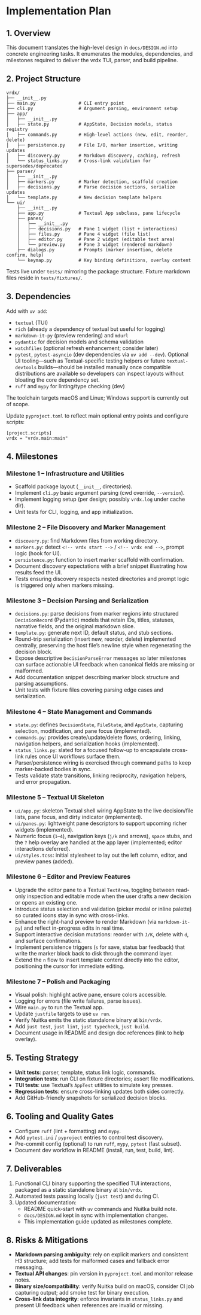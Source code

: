 # Implementation Plan

## 1. Overview

This document translates the high-level design in `docs/DESIGN.md` into concrete
engineering tasks. It enumerates the modules, dependencies, and milestones
required to deliver the vrdx TUI, parser, and build pipeline.

## 2. Project Structure

```
vrdx/
├── __init__.py
├── main.py                # CLI entry point
├── cli.py                 # Argument parsing, environment setup
├── app/
│   ├── __init__.py
│   ├── state.py           # AppState, Decision models, status registry
│   ├── commands.py        # High-level actions (new, edit, reorder, delete)
│   ├── persistence.py     # File I/O, marker insertion, writing updates
│   ├── discovery.py       # Markdown discovery, caching, refresh
│   └── status_links.py    # Cross-link validation for supersedes/deprecated
├── parser/
│   ├── __init__.py
│   ├── markers.py         # Marker detection, scaffold creation
│   ├── decisions.py       # Parse decision sections, serialize updates
│   └── template.py        # New decision template helpers
└── ui/
    ├── __init__.py
    ├── app.py             # Textual App subclass, pane lifecycle
    ├── panes/
    │   ├── __init__.py
    │   ├── decisions.py   # Pane 1 widget (list + interactions)
    │   ├── files.py       # Pane 4 widget (file list)
    │   ├── editor.py      # Pane 2 widget (editable text area)
    │   └── preview.py     # Pane 3 widget (rendered markdown)
    ├── dialogs.py         # Prompts (marker insertion, delete confirm, help)
    └── keymap.py          # Key binding definitions, overlay content
```

Tests live under `tests/` mirroring the package structure. Fixture markdown
files reside in `tests/fixtures/`.

## 3. Dependencies

Add with `uv add`:

- `textual` (TUI)
- `rich` (already a dependency of textual but useful for logging)
- `markdown-it-py` (preview rendering) and `mdurl`
- `pydantic` for decision models and schema validation
- `watchfiles` (optional refresh enhancement; consider later)
- `pytest`, `pytest-asyncio` (dev dependencies via `uv add --dev`). Optional UI tooling—such as Textual-specific testing helpers or future `textual-devtools` builds—should be installed manually once compatible distributions are available so developers can inspect layouts without bloating the core dependency set.
- `ruff` and `mypy` for linting/type checking (dev)

The toolchain targets macOS and Linux; Windows support is currently out of scope.

Update `pyproject.toml` to reflect main optional entry points and configure
scripts:

```
[project.scripts]
vrdx = "vrdx.main:main"
```

## 4. Milestones

### Milestone 1 – Infrastructure and Utilities
- Scaffold package layout (`__init__`, directories).
- Implement `cli.py` basic argument parsing (cwd override, `--version`).
- Implement logging setup (per design; possibly `vrdx.log` under cache dir).
- Unit tests for CLI, logging, and app initialization.

### Milestone 2 – File Discovery and Marker Management
- `discovery.py`: find Markdown files from working directory.
- `markers.py`: detect `<!-- vrdx start -->` / `<!-- vrdx end -->`, prompt logic
  (hook for UI).
- `persistence.py`: function to insert marker scaffold with confirmation.
- Document discovery expectations with a brief snippet illustrating how results feed the UI.
- Tests ensuring discovery respects nested directories and prompt logic is
  triggered only when markers missing.

### Milestone 3 – Decision Parsing and Serialization
- `decisions.py`: parse decisions from marker regions into structured `DecisionRecord` (Pydantic) models that retain IDs, titles, statuses, narrative fields, and the original markdown slice.
- `template.py`: generate next ID, default status, and stub sections.
- Round-trip serialization (insert new, reorder, delete) implemented centrally, preserving the host file’s newline style when regenerating the decision block.
- Expose descriptive `DecisionParseError` messages so later milestones can surface actionable UI feedback when canonical fields are missing or malformed.
- Add documentation snippet describing marker block structure and parsing assumptions.
- Unit tests with fixture files covering parsing edge cases and serialization.

### Milestone 4 – State Management and Commands
- `state.py`: defines `DecisionState`, `FileState`, and `AppState`, capturing selection, modification, and pane focus (implemented).
- `commands.py`: provides create/update/delete flows, ordering, linking, navigation helpers, and serialization hooks (implemented).
- `status_links.py`: slated for a focused follow-up to encapsulate cross-link rules once UI workflows surface them.
- Parser/persistence wiring is exercised through command paths to keep marker-backed bodies in sync.
- Tests validate state transitions, linking reciprocity, navigation helpers, and error propagation.

### Milestone 5 – Textual UI Skeleton
- `ui/app.py`: skeleton Textual shell wiring AppState to the live decision/file lists, pane focus, and dirty indicator (implemented).
- `ui/panes.py`: lightweight pane descriptors to support upcoming richer widgets (implemented).
- Numeric focus (`1`–`4`), navigation keys (`j/k` and arrows), `space` stubs, and the `?` help overlay are handled at the app layer (implemented; editor interactions deferred).
- `ui/styles.tcss`: initial stylesheet to lay out the left column, editor, and preview panes (added).

### Milestone 6 – Editor and Preview Features
- Upgrade the editor pane to a Textual `TextArea`, toggling between read-only inspection and editable mode when the user drafts a new decision or opens an existing one.
- Introduce status selection and validation (picker modal or inline palette) so curated icons stay in sync with cross-links.
- Enhance the right-hand preview to render Markdown (via `markdown-it-py`) and reflect in-progress edits in real time.
- Support interactive decision mutations: reorder with `J/K`, delete with `d`, and surface confirmations.
- Implement persistence triggers (`s` for save, status bar feedback) that write the marker block back to disk through the command layer.
- Extend the `n` flow to insert template content directly into the editor, positioning the cursor for immediate editing.

### Milestone 7 – Polish and Packaging
- Visual polish: highlight active pane, ensure colors accessible.
- Logging for errors (file write failures, parse issues).
- Wire `main.py` to run the Textual app.
- Update `justfile` targets to use `uv run`.
- Verify Nuitka emits the static standalone binary at `bin/vrdx`.
- Add `just test`, `just lint`, `just typecheck`, `just build`.
- Document usage in README and design doc references (link to help overlay).

## 5. Testing Strategy

- **Unit tests**: parser, template, status link logic, commands.
- **Integration tests**: run CLI on fixture directories; assert file modifications.
- **TUI tests**: use Textual’s `AppTest` utilities to simulate key presses.
- **Regression tests**: ensure cross-linking updates both sides correctly.
- Add GitHub-friendly snapshots for serialized decision blocks.

## 6. Tooling and Quality Gates

- Configure `ruff` (lint + formatting) and `mypy`.
- Add `pytest.ini` / `pyproject` entries to control test discovery.
- Pre-commit config (optional) to run `ruff`, `mypy`, `pytest` (fast subset).
- Document dev workflow in README (install, run, test, build, lint).

## 7. Deliverables

1. Functional CLI binary supporting the specified TUI interactions, packaged as a static standalone binary at `bin/vrdx`.
2. Automated tests passing locally (`just test`) and during CI.
3. Updated documentation:
   - README quick-start with `uv` commands and Nuitka build note.
   - `docs/DESIGN.md` kept in sync with implementation changes.
   - This implementation guide updated as milestones complete.

## 8. Risks & Mitigations

- **Markdown parsing ambiguity**: rely on explicit markers and consistent
  H3 structure; add tests for malformed cases and fallback error messaging.
- **Textual API changes**: pin version in `pyproject.toml` and monitor release
  notes.
- **Binary size/compatibility**: verify Nuitka build on macOS, consider CI
  job capturing output; add smoke test for binary execution.
- **Cross-link data integrity**: enforce invariants in `status_links.py` and
  present UI feedback when references are invalid or missing.
